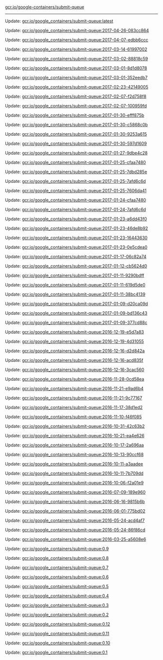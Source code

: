 [gcr.io/google-containers/submit-queue](https://hub.docker.com/r/cruse/submit-queue/tags/) 

----
Update: [gcr.io/google_containers/submit-queue:latest](https://hub.docker.com/r/cruse/submit-queue/tags/)

Update: [gcr.io/google_containers/submit-queue:2017-04-26-083cc864](https://hub.docker.com/r/cruse/submit-queue/tags/)

Update: [gcr.io/google_containers/submit-queue:2017-04-07-edbb6ccc](https://hub.docker.com/r/cruse/submit-queue/tags/)

Update: [gcr.io/google_containers/submit-queue:2017-03-14-61997002](https://hub.docker.com/r/cruse/submit-queue/tags/)

Update: [gcr.io/google_containers/submit-queue:2017-03-02-88818c59](https://hub.docker.com/r/cruse/submit-queue/tags/)

Update: [gcr.io/google_containers/submit-queue:2017-03-01-8d1d8078](https://hub.docker.com/r/cruse/submit-queue/tags/)

Update: [gcr.io/google_containers/submit-queue:2017-03-01-352eedb7](https://hub.docker.com/r/cruse/submit-queue/tags/)

Update: [gcr.io/google_containers/submit-queue:2017-02-23-42149005](https://hub.docker.com/r/cruse/submit-queue/tags/)

Update: [gcr.io/google_containers/submit-queue:2017-02-07-f2d758f8](https://hub.docker.com/r/cruse/submit-queue/tags/)

Update: [gcr.io/google_containers/submit-queue:2017-02-07-100959fd](https://hub.docker.com/r/cruse/submit-queue/tags/)

Update: [gcr.io/google_containers/submit-queue:2017-01-30-efff875b](https://hub.docker.com/r/cruse/submit-queue/tags/)

Update: [gcr.io/google_containers/submit-queue:2017-01-30-c5868c0b](https://hub.docker.com/r/cruse/submit-queue/tags/)

Update: [gcr.io/google_containers/submit-queue:2017-01-30-9253a615](https://hub.docker.com/r/cruse/submit-queue/tags/)

Update: [gcr.io/google_containers/submit-queue:2017-01-30-597d1609](https://hub.docker.com/r/cruse/submit-queue/tags/)

Update: [gcr.io/google_containers/submit-queue:2017-01-27-9dbe4c28](https://hub.docker.com/r/cruse/submit-queue/tags/)

Update: [gcr.io/google_containers/submit-queue:2017-01-25-cfaa7480](https://hub.docker.com/r/cruse/submit-queue/tags/)

Update: [gcr.io/google_containers/submit-queue:2017-01-25-7dbd285e](https://hub.docker.com/r/cruse/submit-queue/tags/)

Update: [gcr.io/google_containers/submit-queue:2017-01-25-7afd6c6d](https://hub.docker.com/r/cruse/submit-queue/tags/)

Update: [gcr.io/google_containers/submit-queue:2017-01-25-7606da41](https://hub.docker.com/r/cruse/submit-queue/tags/)

Update: [gcr.io/google_containers/submit-queue:2017-01-24-cfaa7480](https://hub.docker.com/r/cruse/submit-queue/tags/)

Update: [gcr.io/google_containers/submit-queue:2017-01-24-7afd6c6d](https://hub.docker.com/r/cruse/submit-queue/tags/)

Update: [gcr.io/google_containers/submit-queue:2017-01-23-a6dd43f0](https://hub.docker.com/r/cruse/submit-queue/tags/)

Update: [gcr.io/google_containers/submit-queue:2017-01-23-46de8b92](https://hub.docker.com/r/cruse/submit-queue/tags/)

Update: [gcr.io/google_containers/submit-queue:2017-01-23-16443630](https://hub.docker.com/r/cruse/submit-queue/tags/)

Update: [gcr.io/google_containers/submit-queue:2017-01-23-0e5cdea0](https://hub.docker.com/r/cruse/submit-queue/tags/)

Update: [gcr.io/google_containers/submit-queue:2017-01-17-06c82a74](https://hub.docker.com/r/cruse/submit-queue/tags/)

Update: [gcr.io/google_containers/submit-queue:2017-01-12-cb5624d0](https://hub.docker.com/r/cruse/submit-queue/tags/)

Update: [gcr.io/google_containers/submit-queue:2017-01-11-9290bdff](https://hub.docker.com/r/cruse/submit-queue/tags/)

Update: [gcr.io/google_containers/submit-queue:2017-01-11-619d5de0](https://hub.docker.com/r/cruse/submit-queue/tags/)

Update: [gcr.io/google_containers/submit-queue:2017-01-11-38bc4139](https://hub.docker.com/r/cruse/submit-queue/tags/)

Update: [gcr.io/google_containers/submit-queue:2017-01-09-d20ca09d](https://hub.docker.com/r/cruse/submit-queue/tags/)

Update: [gcr.io/google_containers/submit-queue:2017-01-09-bd136c43](https://hub.docker.com/r/cruse/submit-queue/tags/)

Update: [gcr.io/google_containers/submit-queue:2017-01-09-377cd88c](https://hub.docker.com/r/cruse/submit-queue/tags/)

Update: [gcr.io/google_containers/submit-queue:2016-12-19-e5d7a83](https://hub.docker.com/r/cruse/submit-queue/tags/)

Update: [gcr.io/google_containers/submit-queue:2016-12-19-4d31055](https://hub.docker.com/r/cruse/submit-queue/tags/)

Update: [gcr.io/google_containers/submit-queue:2016-12-16-d2d842a](https://hub.docker.com/r/cruse/submit-queue/tags/)

Update: [gcr.io/google_containers/submit-queue:2016-12-16-acd835f](https://hub.docker.com/r/cruse/submit-queue/tags/)

Update: [gcr.io/google_containers/submit-queue:2016-12-16-3cac560](https://hub.docker.com/r/cruse/submit-queue/tags/)

Update: [gcr.io/google_containers/submit-queue:2016-11-28-0cd58ea](https://hub.docker.com/r/cruse/submit-queue/tags/)

Update: [gcr.io/google_containers/submit-queue:2016-11-21-e9ad6b4](https://hub.docker.com/r/cruse/submit-queue/tags/)

Update: [gcr.io/google_containers/submit-queue:2016-11-21-9c77167](https://hub.docker.com/r/cruse/submit-queue/tags/)

Update: [gcr.io/google_containers/submit-queue:2016-11-17-38d1ed2](https://hub.docker.com/r/cruse/submit-queue/tags/)

Update: [gcr.io/google_containers/submit-queue:2016-11-10-f46f085](https://hub.docker.com/r/cruse/submit-queue/tags/)

Update: [gcr.io/google_containers/submit-queue:2016-10-31-42c63b2](https://hub.docker.com/r/cruse/submit-queue/tags/)

Update: [gcr.io/google_containers/submit-queue:2016-10-21-ea4e626](https://hub.docker.com/r/cruse/submit-queue/tags/)

Update: [gcr.io/google_containers/submit-queue:2016-10-17-2a696aa](https://hub.docker.com/r/cruse/submit-queue/tags/)

Update: [gcr.io/google_containers/submit-queue:2016-10-13-90ccf68](https://hub.docker.com/r/cruse/submit-queue/tags/)

Update: [gcr.io/google_containers/submit-queue:2016-10-11-a3aadee](https://hub.docker.com/r/cruse/submit-queue/tags/)

Update: [gcr.io/google_containers/submit-queue:2016-10-11-7b709dd](https://hub.docker.com/r/cruse/submit-queue/tags/)

Update: [gcr.io/google_containers/submit-queue:2016-10-06-f2a01e9](https://hub.docker.com/r/cruse/submit-queue/tags/)

Update: [gcr.io/google_containers/submit-queue:2016-07-09-189e960](https://hub.docker.com/r/cruse/submit-queue/tags/)

Update: [gcr.io/google_containers/submit-queue:2016-06-16-9815b6b](https://hub.docker.com/r/cruse/submit-queue/tags/)

Update: [gcr.io/google_containers/submit-queue:2016-06-01-775bd02](https://hub.docker.com/r/cruse/submit-queue/tags/)

Update: [gcr.io/google_containers/submit-queue:2016-05-24-acd4af7](https://hub.docker.com/r/cruse/submit-queue/tags/)

Update: [gcr.io/google_containers/submit-queue:2016-05-24-86f86cd](https://hub.docker.com/r/cruse/submit-queue/tags/)

Update: [gcr.io/google_containers/submit-queue:2016-03-25-a5608e6](https://hub.docker.com/r/cruse/submit-queue/tags/)

Update: [gcr.io/google_containers/submit-queue:0.9](https://hub.docker.com/r/cruse/submit-queue/tags/)

Update: [gcr.io/google_containers/submit-queue:0.8](https://hub.docker.com/r/cruse/submit-queue/tags/)

Update: [gcr.io/google_containers/submit-queue:0.7](https://hub.docker.com/r/cruse/submit-queue/tags/)

Update: [gcr.io/google_containers/submit-queue:0.6](https://hub.docker.com/r/cruse/submit-queue/tags/)

Update: [gcr.io/google_containers/submit-queue:0.5](https://hub.docker.com/r/cruse/submit-queue/tags/)

Update: [gcr.io/google_containers/submit-queue:0.4](https://hub.docker.com/r/cruse/submit-queue/tags/)

Update: [gcr.io/google_containers/submit-queue:0.3](https://hub.docker.com/r/cruse/submit-queue/tags/)

Update: [gcr.io/google_containers/submit-queue:0.2](https://hub.docker.com/r/cruse/submit-queue/tags/)

Update: [gcr.io/google_containers/submit-queue:0.12](https://hub.docker.com/r/cruse/submit-queue/tags/)

Update: [gcr.io/google_containers/submit-queue:0.11](https://hub.docker.com/r/cruse/submit-queue/tags/)

Update: [gcr.io/google_containers/submit-queue:0.10](https://hub.docker.com/r/cruse/submit-queue/tags/)

Update: [gcr.io/google_containers/submit-queue:0.1](https://hub.docker.com/r/cruse/submit-queue/tags/)

